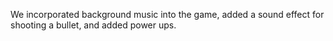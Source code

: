 We incorporated background music into the game, added a sound effect for shooting a bullet, and added power ups. 
